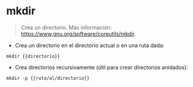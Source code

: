 # mkdir

> Crea un directorio.
> Más información: <https://www.gnu.org/software/coreutils/mkdir>.

- Crea un directorio en el directorio actual o en una ruta dada:

`mkdir {{directorio}}`

- Crea directorios recursivamente (útil para crear directorios anidados):

`mkdir -p {{ruta/al/directorio}}`
